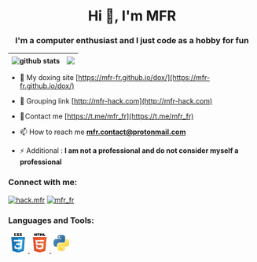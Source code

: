 <h1 align="center">Hi 👋, I'm MFR</h1>
<h3 align="center">I'm a computer enthusiast and I just code as a hobby for fun</h3>

| <img align="center" src="https://github-readme-stats.vercel.app/api?username=mfr-fr&theme=buefy&show_icons=true" alt="github stats" /></a> | <img align="center" src="https://github-readme-stats.vercel.app/api/top-langs/?username=mfr-fr&layout=compact" /></a> |
| ------------- | ------------- |


- 📝 My doxing site [https://mfr-fr.github.io/dox/](https://mfr-fr.github.io/dox/)

- 📄 Grouping link [http://mfr-hack.com](http://mfr-hack.com)

- 📩 Contact me [https://t.me/mfr_fr](https://t.me/mfr_fr)

- 📫 How to reach me **mfr.contact@protonmail.com**

- ⚡ Additional : **I am not a professional and do not consider myself a professional**

<h3 align="left">Connect with me: </h3>
<p align="left">
<a href="https://instagram.com/hack.mfr" target="blank"><img align="center" src="https://raw.githubusercontent.com/rahuldkjain/github-profile-readme-generator/master/src/images/icons/Social/instagram.svg" alt="hack.mfr" height="30" width="40" /></a>
<a href="https://t.me/mfr_fr" target="blank"><img align="center" src="https://upload.wikimedia.org/wikipedia/commons/8/82/Telegram_logo.svg" alt="mfr_fr" height="30" width="40" /></a>
</p>

<h3 align="left">Languages and Tools:</h3>
<p align="left"> <a href="https://www.w3schools.com/css/" target="_blank" rel="noreferrer"> <img src="https://raw.githubusercontent.com/devicons/devicon/master/icons/css3/css3-original-wordmark.svg" alt="css3" width="40" height="40"/> </a> <a href="https://www.w3.org/html/" target="_blank" rel="noreferrer"> <img src="https://raw.githubusercontent.com/devicons/devicon/master/icons/html5/html5-original-wordmark.svg" alt="html5" width="40" height="40"/> </a> </a> <a href="https://www.python.org" target="_blank" rel="noreferrer"> <img src="https://raw.githubusercontent.com/devicons/devicon/master/icons/python/python-original.svg" alt="python" width="40" height="40"/> </a> </p>
